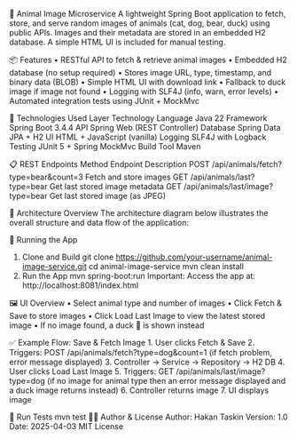 🐾 Animal Image Microservice
A lightweight Spring Boot application to fetch, store, and serve random images of animals (cat, dog, bear, duck) using public APIs. Images and their metadata are stored in an embedded H2 database. A simple HTML UI is included for manual testing.

📦 Features
    • RESTful API to fetch & retrieve animal images
    • Embedded H2 database (no setup required)
    • Stores image URL, type, timestamp, and binary data (BLOB)
    • Simple HTML UI with download link
    • Fallback to duck image if image not found
    • Logging with SLF4J (info, warn, error levels)
    • Automated integration tests using JUnit + MockMvc
    
🚀 Technologies Used
Layer	Technology
Language	Java 22
Framework	Spring Boot 3.4.4
API	Spring Web (REST Controller)
Database	Spring Data JPA + H2
UI	HTML + JavaScript (vanilla)
Logging	SLF4J with Logback
Testing	JUnit 5 + Spring MockMvc
Build Tool	Maven

📋 REST Endpoints
Method	Endpoint	Description
POST	/api/animals/fetch?type=bear&count=3	Fetch and store images
GET	/api/animals/last?type=bear	Get last stored image metadata
GET	/api/animals/last/image?type=bear	Get last stored image (as JPEG)

🧭 Architecture Overview
The architecture diagram below illustrates the overall structure and data flow of the application:

🧪 Running the App
1. Clone and Build
git clone https://github.com/your-username/animal-image-service.git
cd animal-image-service
mvn clean install
2. Run the App
mvn spring-boot:run
Important: Access the app at: http://localhost:8081/index.html

🖼️ UI Overview
    • Select animal type and number of images
    • Click Fetch & Save to store images
    • Click Load Last Image to view the latest stored image
    • If no image found, a duck 🦆 is shown instead
    
✅ Example Flow: Save & Fetch Image
    1. User clicks Fetch & Save
    2. Triggers: POST /api/animals/fetch?type=dog&count=1 (if fetch problem, error message displayed)
    3. Controller → Service → Repository → H2 DB
    4. User clicks Load Last Image
    5. Triggers: GET /api/animals/last/image?type=dog (if no image for animal type then an error message displayed and a duck image returns instead)
    6. Controller returns image
    7. UI displays image 
    
🧪 Run Tests
mvn test
👨‍💻 Author & License
Author: Hakan Taskin
Version: 1.0
Date: 2025-04-03
MIT License
